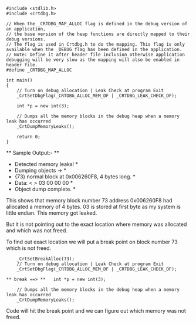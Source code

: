 ```
#include <stdlib.h>
#include <crtdbg.h>

// When the _CRTDBG_MAP_ALLOC flag is defined in the debug version of an application,
// the base version of the heap functions are directly mapped to their debug versions.
// The flag is used in Crtdbg.h to do the mapping. This flag is only available when the _DEBUG flag has been defined in the application.
// Note: Define it after header file inclusion otherwise application debugging will be very slow as the mapping will also be enabled in header file.
#define _CRTDBG_MAP_ALLOC

int main()
{
    // Turn on debug allocation | Leak Check at program Exit
    _CrtSetDbgFlag(_CRTDBG_ALLOC_MEM_DF | _CRTDBG_LEAK_CHECK_DF);

    int *p = new int(3);

    // Dumps all the memory blocks in the debug heap when a memory leak has occurred
    _CrtDumpMemoryLeaks();

    return 0;
}
```

** Sample Output:- **
  *  Detected memory leaks! *
  *  Dumping objects -> *
  *  {73} normal block at 0x006260F8, 4 bytes long. *
  *   Data: <    > 03 00 00 00 *
  *  Object dump complete. *

This shows that memory block number 73 address 0x006260F8 had allocated a memory of 4 bytes.
03 is stored at first byte as my system is little endian.
This memory got leaked.

But it is not pointing out to the exact location where memory was allocated and which was not freed.

To find out exact location we will put a break point on block number 73 which is not freed.

```
    _CrtSetBreakAlloc(73);
    // Turn on debug allocation | Leak Check at program Exit
    _CrtSetDbgFlag(_CRTDBG_ALLOC_MEM_DF | _CRTDBG_LEAK_CHECK_DF);

** break ==> **   int *p = new int(3);

    // Dumps all the memory blocks in the debug heap when a memory leak has occurred
    _CrtDumpMemoryLeaks();
```

Code will hit the break point and we can figure out which memory was not freed.
